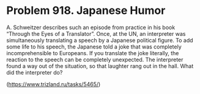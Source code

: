 # Problem 918. Japanese Humor 

A. Schweitzer describes such an episode from practice in his book “Through the Eyes of a Translator”. Once, at the UN, an interpreter was simultaneously translating a speech by a Japanese political figure. To add some life to his speech, the Japanese told a joke that was completely incomprehensible to Europeans. If you translate the joke literally, the reaction to the speech can be completely unexpected. The interpreter found a way out of the situation, so that laughter rang out in the hall. What did the interpreter do?

(https://www.trizland.ru/tasks/5465/)